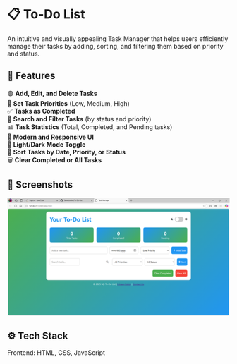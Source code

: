 # 📋 To-Do List
An intuitive and visually appealing Task Manager that helps users efficiently manage their tasks by adding, sorting, and filtering them based on priority and status.  


## 🚀 Features
🟢 **Add, Edit, and Delete Tasks**  
🎯 **Set Task Priorities** (Low, Medium, High)  
✅ **Tasks as Completed**  
🔎 **Search and Filter Tasks** (by status and priority)  
📊 **Task Statistics** (Total, Completed, and Pending tasks)  
🎨 **Modern and Responsive UI**  
🌙 **Light/Dark Mode Toggle**  
🔄 **Sort Tasks by Date, Priority, or Status**   
🗑️ **Clear Completed or All Tasks**  


## 📸 Screenshots  

![alt text](image.png)


## ⚙️ Tech Stack  
Frontend: HTML, CSS, JavaScript
